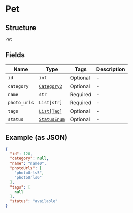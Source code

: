 
# Pet

## Structure

`Pet`

## Fields

| Name | Type | Tags | Description |
|  --- | --- | --- | --- |
| `id` | `int` | Optional | - |
| `category` | [`Category2`](../../doc/models/category-2.md) | Optional | - |
| `name` | `str` | Required | - |
| `photo_urls` | `List[str]` | Required | - |
| `tags` | [`List[Tag]`](../../doc/models/tag.md) | Optional | - |
| `status` | [`StatusEnum`](../../doc/models/status-enum.md) | Optional | - |

## Example (as JSON)

```json
{
  "id": 120,
  "category": null,
  "name": "name0",
  "photoUrls": [
    "photoUrls5",
    "photoUrls6"
  ],
  "tags": [
    null
  ],
  "status": "available"
}
```

